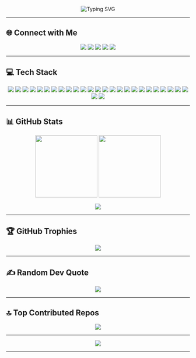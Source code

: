 <!-- Banner (Optional: You can design one in Canva or Figma and upload it) -->
<p align="center">
  <img src="https://readme-typing-svg.herokuapp.com?font=Fira+Code&size=28&pause=1000&color=38B2AC&width=600&lines=Hey!+I'm+Debasis+Panda+👋;Full-Stack+Developer+💻;Tech+Enthusiast+🚀;Open+Source+Contributor+🌍" alt="Typing SVG" />
</p>

---

## 🌐 Connect with Me
<p align="center">
  <a href="https://instagram.com/_.debasis._454"><img src="https://img.shields.io/badge/Instagram-%23E4405F.svg?style=for-the-badge&logo=Instagram&logoColor=white"/></a>
  <a href="https://linkedin.com/in/debasis-panda-07b2912a5"><img src="https://img.shields.io/badge/LinkedIn-%230077B5.svg?style=for-the-badge&logo=linkedin&logoColor=white"/></a>
  <a href="https://x.com/@DebasisPan54565"><img src="https://img.shields.io/badge/X-black.svg?style=for-the-badge&logo=X&logoColor=white"/></a>
  <a href="https://youtube.com/@@debasispanda5029"><img src="https://img.shields.io/badge/YouTube-%23FF0000.svg?style=for-the-badge&logo=YouTube&logoColor=white"/></a>
  <a href="mailto:debasis2122004@gmail.com"><img src="https://img.shields.io/badge/Email-D14836?style=for-the-badge&logo=gmail&logoColor=white"/></a>
</p>

---

## 💻 Tech Stack
<p align="center">
  
<!-- Programming Languages -->
<img src="https://img.shields.io/badge/C-%2300599C.svg?style=for-the-badge&logo=c&logoColor=white"/>
<img src="https://img.shields.io/badge/C++-%2300599C.svg?style=for-the-badge&logo=c%2B%2B&logoColor=white"/>
<img src="https://img.shields.io/badge/Java-%23ED8B00.svg?style=for-the-badge&logo=openjdk&logoColor=white"/>
<img src="https://img.shields.io/badge/Python-3670A0.svg?style=for-the-badge&logo=python&logoColor=ffdd54"/>
<img src="https://img.shields.io/badge/R-%23276DC3.svg?style=for-the-badge&logo=r&logoColor=white"/>

<!-- Web & Frameworks -->
<img src="https://img.shields.io/badge/HTML5-%23E34F26.svg?style=for-the-badge&logo=html5&logoColor=white"/>
<img src="https://img.shields.io/badge/CSS3-%231572B6.svg?style=for-the-badge&logo=css3&logoColor=white"/>
<img src="https://img.shields.io/badge/JavaScript-%23323330.svg?style=for-the-badge&logo=javascript&logoColor=%23F7DF1E"/>
<img src="https://img.shields.io/badge/TypeScript-%23007ACC.svg?style=for-the-badge&logo=typescript&logoColor=white"/>
<img src="https://img.shields.io/badge/React-%2320232a.svg?style=for-the-badge&logo=react&logoColor=%2361DAFB"/>
<img src="https://img.shields.io/badge/Next.js-black?style=for-the-badge&logo=next.js&logoColor=white"/>
<img src="https://img.shields.io/badge/React_Native-%2320232a.svg?style=for-the-badge&logo=react&logoColor=%2361DAFB"/>
<img src="https://img.shields.io/badge/FastAPI-005571?style=for-the-badge&logo=fastapi"/>

<!-- Tools & Deployment -->
<img src="https://img.shields.io/badge/TailwindCSS-%2338B2AC.svg?style=for-the-badge&logo=tailwind-css&logoColor=white"/>
<img src="https://img.shields.io/badge/Vite-%23646CFF.svg?style=for-the-badge&logo=vite&logoColor=white"/>
<img src="https://img.shields.io/badge/Bun-%23000000.svg?style=for-the-badge&logo=bun&logoColor=white"/>
<img src="https://img.shields.io/badge/Postgres-%23316192.svg?style=for-the-badge&logo=postgresql&logoColor=white"/>
<img src="https://img.shields.io/badge/Git-%23F05033.svg?style=for-the-badge&logo=git&logoColor=white"/>
<img src="https://img.shields.io/badge/GitHub-%23121011.svg?style=for-the-badge&logo=github&logoColor=white"/>
<img src="https://img.shields.io/badge/Vercel-%23000000.svg?style=for-the-badge&logo=vercel&logoColor=white"/>
<img src="https://img.shields.io/badge/Render-%46E3B7.svg?style=for-the-badge&logo=render&logoColor=white"/>

<!-- Data Science -->
<img src="https://img.shields.io/badge/Pandas-%23150458.svg?style=for-the-badge&logo=pandas&logoColor=white"/>
<img src="https://img.shields.io/badge/NumPy-%23013243.svg?style=for-the-badge&logo=numpy&logoColor=white"/>
<img src="https://img.shields.io/badge/Anaconda-%2344A833.svg?style=for-the-badge&logo=anaconda&logoColor=white"/>

<!-- Design -->
<img src="https://img.shields.io/badge/Figma-%23F24E1E.svg?style=for-the-badge&logo=figma&logoColor=white"/>
<img src="https://img.shields.io/badge/Canva-%2300C4CC.svg?style=for-the-badge&logo=Canva&logoColor=white"/>
<img src="https://img.shields.io/badge/Adobe-%23FF0000.svg?style=for-the-badge&logo=adobe&logoColor=white"/>

</p>

---

## 📊 GitHub Stats
<p align="center">
  <img src="https://github-readme-stats.vercel.app/api?username=guddu-debasis&theme=dark&hide_border=false&include_all_commits=true&count_private=false" height="170"/>
  <img src="https://nirzak-streak-stats.vercel.app/?user=guddu-debasis&theme=dark&hide_border=false" height="170"/>
</p>

<p align="center">
  <img src="https://github-readme-stats.vercel.app/api/top-langs/?username=guddu-debasis&theme=dark&hide_border=false&layout=compact"/>
</p>

---

## 🏆 GitHub Trophies
<p align="center">
  <img src="https://github-profile-trophy.vercel.app/?username=guddu-debasis&theme=radical&no-frame=false&no-bg=true&margin-w=4"/>
</p>

---

## ✍️ Random Dev Quote
<p align="center">
  <img src="https://quotes-github-readme.vercel.app/api?type=horizontal&theme=radical"/>
</p>

---

## 🔝 Top Contributed Repos
<p align="center">
  <img src="https://github-contributor-stats.vercel.app/api?username=guddu-debasis&limit=5&theme=dark&combine_all_yearly_contributions=true"/>
</p>

---

<p align="center">
  <img src="https://visitcount.itsvg.in/api?id=guddu-debasis&icon=0&color=0" />
</p>

---
